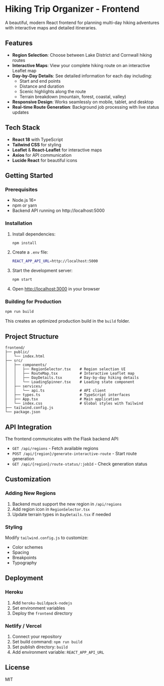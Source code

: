 # Hiking Trip Organizer - Frontend

A beautiful, modern React frontend for planning multi-day hiking adventures with interactive maps and detailed itineraries.

## Features

- **Region Selection**: Choose between Lake District and Cornwall hiking routes
- **Interactive Maps**: View your complete hiking route on an interactive Leaflet map
- **Day-by-Day Details**: See detailed information for each day including:
  - Start and end points
  - Distance and duration
  - Scenic highlights along the route
  - Terrain breakdown (mountain, forest, coastal, valley)
- **Responsive Design**: Works seamlessly on mobile, tablet, and desktop
- **Real-time Route Generation**: Background job processing with live status updates

## Tech Stack

- **React 18** with TypeScript
- **Tailwind CSS** for styling
- **Leaflet** & **React-Leaflet** for interactive maps
- **Axios** for API communication
- **Lucide React** for beautiful icons

## Getting Started

### Prerequisites

- Node.js 16+
- npm or yarn
- Backend API running on http://localhost:5000

### Installation

1. Install dependencies:
   ```bash
   npm install
   ```

2. Create a `.env` file:
   ```bash
   REACT_APP_API_URL=http://localhost:5000
   ```

3. Start the development server:
   ```bash
   npm start
   ```

4. Open [http://localhost:3000](http://localhost:3000) in your browser

### Building for Production

```bash
npm run build
```

This creates an optimized production build in the `build` folder.

## Project Structure

```
frontend/
├── public/
│   └── index.html
├── src/
│   ├── components/
│   │   ├── RegionSelector.tsx    # Region selection UI
│   │   ├── RouteMap.tsx          # Interactive Leaflet map
│   │   ├── DayDetails.tsx        # Day-by-day hiking details
│   │   └── LoadingSpinner.tsx    # Loading state component
│   ├── services/
│   │   └── api.ts                # API client
│   ├── types.ts                  # TypeScript interfaces
│   ├── App.tsx                   # Main application
│   └── index.css                 # Global styles with Tailwind
├── tailwind.config.js
└── package.json
```

## API Integration

The frontend communicates with the Flask backend API:

- `GET /api/regions` - Fetch available regions
- `POST /api/{region}/generate-interactive-route` - Start route generation
- `GET /api/{region}/route-status/:jobId` - Check generation status

## Customization

### Adding New Regions

1. Backend must support the new region in `/api/regions`
2. Add region icon in `RegionSelector.tsx`
3. Update terrain types in `DayDetails.tsx` if needed

### Styling

Modify `tailwind.config.js` to customize:
- Color schemes
- Spacing
- Breakpoints
- Typography

## Deployment

### Heroku

1. Add `heroku-buildpack-nodejs`
2. Set environment variables
3. Deploy the `frontend` directory

### Netlify / Vercel

1. Connect your repository
2. Set build command: `npm run build`
3. Set publish directory: `build`
4. Add environment variable: `REACT_APP_API_URL`

## License

MIT
